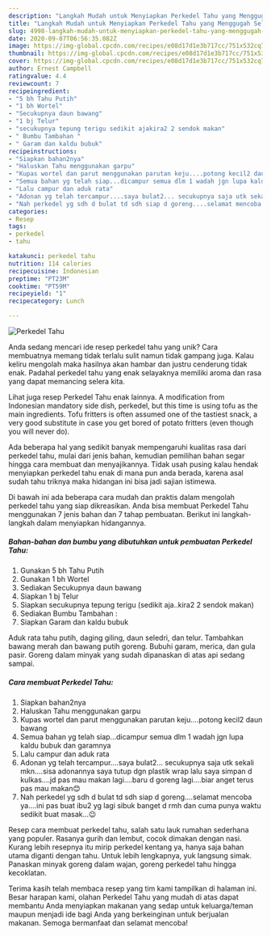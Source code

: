 ```yaml
---
description: "Langkah Mudah untuk Menyiapkan Perkedel Tahu yang Menggugah Selera"
title: "Langkah Mudah untuk Menyiapkan Perkedel Tahu yang Menggugah Selera"
slug: 4998-langkah-mudah-untuk-menyiapkan-perkedel-tahu-yang-menggugah-selera
date: 2020-09-07T06:56:35.082Z
image: https://img-global.cpcdn.com/recipes/e08d17d1e3b717cc/751x532cq70/perkedel-tahu-foto-resep-utama.jpg
thumbnail: https://img-global.cpcdn.com/recipes/e08d17d1e3b717cc/751x532cq70/perkedel-tahu-foto-resep-utama.jpg
cover: https://img-global.cpcdn.com/recipes/e08d17d1e3b717cc/751x532cq70/perkedel-tahu-foto-resep-utama.jpg
author: Ernest Campbell
ratingvalue: 4.4
reviewcount: 7
recipeingredient:
- "5 bh Tahu Putih"
- "1 bh Wortel"
- "Secukupnya daun bawang"
- "1 bj Telur"
- "secukupnya tepung terigu sedikit ajakira2 2 sendok makan"
- " Bumbu Tambahan "
- " Garam dan kaldu bubuk"
recipeinstructions:
- "Siapkan bahan2nya"
- "Haluskan Tahu menggunakan garpu"
- "Kupas wortel dan parut menggunakan parutan keju....potong kecil2 daun bawang"
- "Semua bahan yg telah siap...dicampur semua dlm 1 wadah jgn lupa kaldu bubuk dan garamnya"
- "Lalu campur dan aduk rata"
- "Adonan yg telah tercampur....saya bulat2... secukupnya saja utk sekali mkn....sisa adonannya saya tutup dgn plastik wrap lalu saya simpan d kulkas....jd pas mau makan lagi....baru d goreng lagi....biar anget terus pas mau makan😊"
- "Nah perkedel yg sdh d bulat td sdh siap d goreng....selamat mencoba ya....ini pas buat ibu2 yg lagi sibuk banget d rmh dan cuma punya waktu sedikit buat masak...😉"
categories:
- Resep
tags:
- perkedel
- tahu

katakunci: perkedel tahu 
nutrition: 114 calories
recipecuisine: Indonesian
preptime: "PT23M"
cooktime: "PT59M"
recipeyield: "1"
recipecategory: Lunch

---
```



![Perkedel Tahu](https://img-global.cpcdn.com/recipes/e08d17d1e3b717cc/751x532cq70/perkedel-tahu-foto-resep-utama.jpg)

Anda sedang mencari ide resep perkedel tahu yang unik? Cara membuatnya memang tidak terlalu sulit namun tidak gampang juga. Kalau keliru mengolah maka hasilnya akan hambar dan justru cenderung tidak enak. Padahal perkedel tahu yang enak selayaknya memiliki aroma dan rasa yang dapat memancing selera kita.

Lihat juga resep Perkedel Tahu enak lainnya. A modification from Indonesian mandatory side dish, perkedel, but this time is using tofu as the main ingredients. Tofu fritters is often assumed one of the tastiest snack, a very good substitute in case you get bored of potato fritters (even though you will never do).

Ada beberapa hal yang sedikit banyak mempengaruhi kualitas rasa dari perkedel tahu, mulai dari jenis bahan, kemudian pemilihan bahan segar hingga cara membuat dan menyajikannya. Tidak usah pusing kalau hendak menyiapkan perkedel tahu enak di mana pun anda berada, karena asal sudah tahu triknya maka hidangan ini bisa jadi sajian istimewa.


Di bawah ini ada beberapa cara mudah dan praktis dalam mengolah perkedel tahu yang siap dikreasikan. Anda bisa membuat Perkedel Tahu menggunakan 7 jenis bahan dan 7 tahap pembuatan. Berikut ini langkah-langkah dalam menyiapkan hidangannya.

<!--inarticleads1-->

##### Bahan-bahan dan bumbu yang dibutuhkan untuk pembuatan Perkedel Tahu:

1. Gunakan 5 bh Tahu Putih
1. Gunakan 1 bh Wortel
1. Sediakan Secukupnya daun bawang
1. Siapkan 1 bj Telur
1. Siapkan secukupnya tepung terigu (sedikit aja..kira2 2 sendok makan)
1. Sediakan  Bumbu Tambahan :
1. Siapkan  Garam dan kaldu bubuk


Aduk rata tahu putih, daging giling, daun seledri, dan telur. Tambahkan bawang merah dan bawang putih goreng. Bubuhi garam, merica, dan gula pasir. Goreng dalam minyak yang sudah dipanaskan di atas api sedang sampai. 

<!--inarticleads2-->

##### Cara membuat Perkedel Tahu:

1. Siapkan bahan2nya
1. Haluskan Tahu menggunakan garpu
1. Kupas wortel dan parut menggunakan parutan keju....potong kecil2 daun bawang
1. Semua bahan yg telah siap...dicampur semua dlm 1 wadah jgn lupa kaldu bubuk dan garamnya
1. Lalu campur dan aduk rata
1. Adonan yg telah tercampur....saya bulat2... secukupnya saja utk sekali mkn....sisa adonannya saya tutup dgn plastik wrap lalu saya simpan d kulkas....jd pas mau makan lagi....baru d goreng lagi....biar anget terus pas mau makan😊
1. Nah perkedel yg sdh d bulat td sdh siap d goreng....selamat mencoba ya....ini pas buat ibu2 yg lagi sibuk banget d rmh dan cuma punya waktu sedikit buat masak...😉


Resep cara membuat perkedel tahu, salah satu lauk rumahan sederhana yang populer. Rasanya gurih dan lembut, cocok dimakan dengan nasi. Kurang lebih resepnya itu mirip perkedel kentang ya, hanya saja bahan utama diganti dengan tahu. Untuk lebih lengkapnya, yuk langsung simak. Panaskan minyak goreng dalam wajan, goreng perkedel tahu hingga kecoklatan. 

Terima kasih telah membaca resep yang tim kami tampilkan di halaman ini. Besar harapan kami, olahan Perkedel Tahu yang mudah di atas dapat membantu Anda menyiapkan makanan yang sedap untuk keluarga/teman maupun menjadi ide bagi Anda yang berkeinginan untuk berjualan makanan. Semoga bermanfaat dan selamat mencoba!
